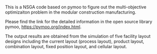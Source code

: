 This is a NSGA code based on pymoo to figure out the multi-objective optimizaiton problem in the modular construction manufacturing.

Please find the link for the detailed information in the open source library pymoo, https://pymoo.org/index.html.

The output results are obtained from the simulation of five facility layout designs including the current layout (process layout), product layout, combination layout, fixed position layout, and cellular layout.

